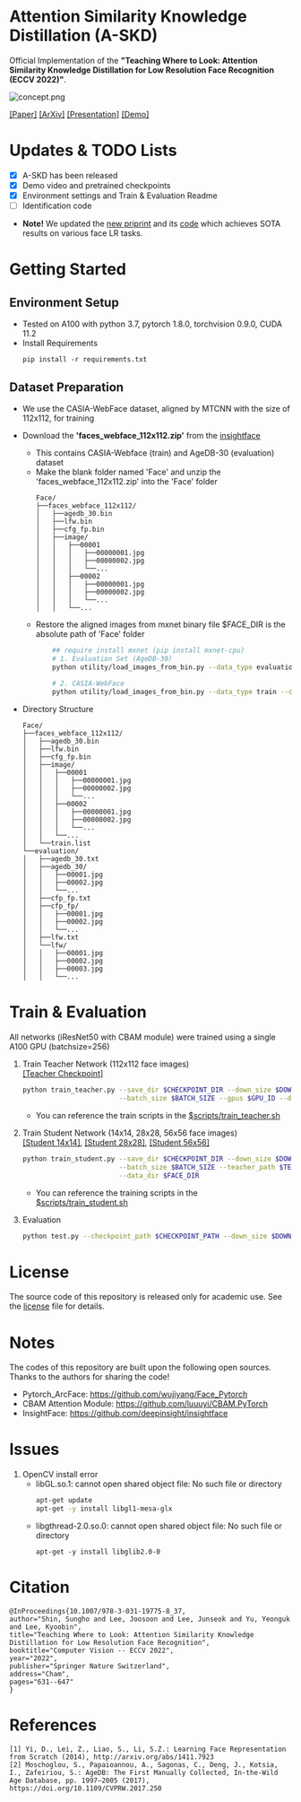 # Attention Similarity Knowledge Distillation (A-SKD)
Official Implementation of the **"Teaching Where to Look: Attention Similarity Knowledge Distillation for Low Resolution Face Recognition (ECCV 2022)"**.

![concept.png](/figure/demo.gif)

[[Paper]](https://www.ecva.net/papers/eccv_2022/papers_ECCV/papers/136720622.pdf) [[ArXiv]](https://arxiv.org/abs/2209.14498) [[Presentation]](https://gisto365-my.sharepoint.com/:v:/g/personal/hogili89_gm_gist_ac_kr/Ed0o5yarRXZKqyhfl1ZpoK4BE_4ZVp8IV4_wjFyA0M-XQA?e=9zDdv3) [[Demo]](https://gisto365-my.sharepoint.com/:v:/g/personal/hogili89_gm_gist_ac_kr/EX8hV14c9L9IjvL0ZuveE28BsY1wO55l4Io18ZDDKrBKhQ?e=NDYAdJ)


# Updates & TODO Lists
- [x] A-SKD has been released
- [x] Demo video and pretrained checkpoints
- [x] Environment settings and Train & Evaluation Readme
- [ ] Identification code 

- **Note!**
    We updated the [new priprint](https://arxiv.org/abs/2303.04681) and its [code](https://github.com/gist-ailab/feature-similarity-KD) which achieves SOTA results on various face LR tasks. 



# Getting Started
## Environment Setup
- Tested on A100 with python 3.7, pytorch 1.8.0, torchvision 0.9.0, CUDA 11.2
- Install Requirements
    ```
    pip install -r requirements.txt
    ```

## Dataset Preparation
- We use the CASIA-WebFace dataset, aligned by MTCNN with the size of 112x112, for training
- Download the **'faces_webface_112x112.zip'** from the [insightface](https://github.com/deepinsight/insightface/tree/master/recognition/_datasets_)
    - This contains CASIA-Webface (train) and AgeDB-30 (evaluation) dataset
    - Make the blank folder named 'Face' and unzip the 'faces_webface_112x112.zip' into the 'Face' folder
        ```
        Face/
        ├──faces_webface_112x112/
        │   ├──agedb_30.bin
        │   ├──lfw.bin
        │   ├──cfg_fp.bin
        │   ├──image/
        │   │   ├──00001
        │   │   │   ├──00000001.jpg
        │   │   │   ├──00000002.jpg
        │   │   │   └──...
        │   │   ├──00002
        │   │   │   ├──00000001.jpg
        │   │   │   ├──00000002.jpg
        │   │   │   └──...
        │   │   └──...
        ```
    - Restore the aligned images from mxnet binary file
        $FACE_DIR is the absolute path of 'Face' folder
        ```bash
            ## require install mxnet (pip install mxnet-cpu)
            # 1. Evaluation Set (AgeDB-30)
            python utility/load_images_from_bin.py --data_type evaluation --data_dir $FACE_DIR
            
            # 2. CASIA-WebFace
            python utility/load_images_from_bin.py --data_type train --data_dir $FACE_DIR
        ```

    
- Directory Structure
    ```
    Face/
    ├──faces_webface_112x112/
    │   ├──agedb_30.bin
    │   ├──lfw.bin
    │   ├──cfg_fp.bin
    │   ├──image/
    │   │   ├──00001
    │   │   │   ├──00000001.jpg
    │   │   │   ├──00000002.jpg
    │   │   │   └──...
    │   │   ├──00002
    │   │   │   ├──00000001.jpg
    │   │   │   ├──00000002.jpg
    │   │   │   └──...
    │   │   └──...
    │   └──train.list
    └──evaluation/
    │   ├──agedb_30.txt
    │   ├──agedb_30/
    │   │   ├──00001.jpg
    │   │   ├──00002.jpg
    │   │   └──...
    │   ├──cfp_fp.txt
    │   ├──cfp_fp/
    │   │   ├──00001.jpg
    │   │   ├──00002.jpg
    │   │   └──...
    │   ├──lfw.txt
    │   └──lfw/
    │   │   ├──00001.jpg
    │   │   ├──00002.jpg
    │   │   ├──00003.jpg
    │   │   └──...
    ```


# Train & Evaluation
All networks (iResNet50 with CBAM module) were trained using a single A100 GPU (batchsize=256)

1. Train Teacher Network (112x112 face images) <br />
    [[Teacher Checkpoint]](https://gisto365-my.sharepoint.com/:f:/g/personal/hogili89_gm_gist_ac_kr/Eg_NHoY_LhxNgUZ4mk3OA-MB_YsE7I3akg6MOoNfEi9yZQ?e=bkJ4z4)
    ```bash
    python train_teacher.py --save_dir $CHECKPOINT_DIR --down_size $DOWN_SIZE --total_iters $TOTAL_ITERS \
                            --batch_size $BATCH_SIZE --gpus $GPU_ID --data_dir $FACE_DIR
    ```

    - You can reference the train scripts in the [$scripts/train_teacher.sh](scripts/train_teacher.sh)
    

2. Train Student Network (14x14, 28x28, 56x56 face images) <br />
    [[Student 14x14]](https://gisto365-my.sharepoint.com/:f:/g/personal/hogili89_gm_gist_ac_kr/EpUj-Qbz9vVKshU2HIVRvjYBLE-rrv-7qUoqUjlrU4pWGg?e=sP5TDp), [[Student 28x28]](https://gisto365-my.sharepoint.com/:f:/g/personal/hogili89_gm_gist_ac_kr/ErwdAAtUceJBgzMShNY7cR8BQzgH1MhO-gg_q1axGc9PIg?e=iArIbK), [[Student 56x56]](https://gisto365-my.sharepoint.com/:f:/g/personal/hogili89_gm_gist_ac_kr/EiSpmbZcNVJMu-uA4OH4qTUBF1oBghvPvTdDAnugjLJmzg?e=u2fFOZ) 
    ```bash
    python train_student.py --save_dir $CHECKPOINT_DIR --down_size $DOWN_SIZE --total_iters $TOTAL_ITERS \
                            --batch_size $BATCH_SIZE --teacher_path $TEACHER_CHECKPOINT_PATH --gpus $GPU_ID \
                            --data_dir $FACE_DIR
    ```
    - You can reference the training scripts in the [$scripts/train_student.sh](scripts/train_student.sh)


3. Evaluation
    ```bash
    python test.py --checkpoint_path $CHECKPOINT_PATH --down_size $DOWN_SIZE --batch_size $BATCH_SIZE --data_dir $FACE_DIR --gpus $GPU_ID
    ```
    
# License
The source code of this repository is released only for academic use. See the [license](LICENSE) file for details.


# Notes
The codes of this repository are built upon the following open sources. Thanks to the authors for sharing the code!
- Pytorch_ArcFace: https://github.com/wujiyang/Face_Pytorch
- CBAM Attention Module: https://github.com/luuuyi/CBAM.PyTorch
- InsightFace: https://github.com/deepinsight/insightface


# Issues
1. OpenCV install error
    - libGL.so.1: cannot open shared object file: No such file or directory
        ```bash
        apt-get update
        apt-get -y install libgl1-mesa-glx
        ```
    - libgthread-2.0.so.0: cannot open shared object file: No such file or directory
        ```
        apt-get -y install libglib2.0-0
        ```


# Citation
```
@InProceedings{10.1007/978-3-031-19775-8_37,
author="Shin, Sungho and Lee, Joosoon and Lee, Junseok and Yu, Yeonguk and Lee, Kyoobin",
title="Teaching Where to Look: Attention Similarity Knowledge Distillation for Low Resolution Face Recognition",
booktitle="Computer Vision -- ECCV 2022",
year="2022",
publisher="Springer Nature Switzerland",
address="Cham",
pages="631--647"
}
```


# References
```
[1] Yi, D., Lei, Z., Liao, S., Li, S.Z.: Learning Face Representation from Scratch (2014), http://arxiv.org/abs/1411.7923 
[2] Moschoglou, S., Papaioannou, A., Sagonas, C., Deng, J., Kotsia, I., Zafeiriou, S.: AgeDB: The First Manually Collected, In-the-Wild Age Database, pp. 1997–2005 (2017), https://doi.org/10.1109/CVPRW.2017.250
```
